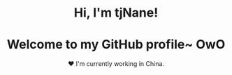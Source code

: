 
<h1 align="center">Hi, I'm tjNane!</h1>
<h1 align="center">Welcome to my GitHub profile~ OwO</h1>


<p align="center">❤ I'm currently working in China.</p>
